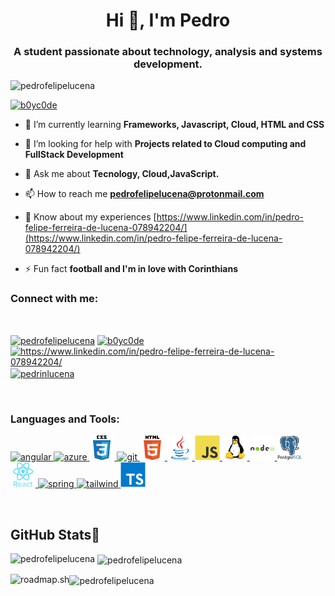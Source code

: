<h1 align="center">Hi 👋, I'm Pedro</h1>
<h3 align="center">A student passionate about technology, analysis and systems development.</h3>

<p align="left"> <img src="https://komarev.com/ghpvc/?username=pedrofelipelucena&label=Profile%20views&color=c061cb&style=plastic" alt="pedrofelipelucena" /> </p>

<p align="left"> <a href="https://twitter.com/b0yc0de" target="blank"><img src="https://img.shields.io/twitter/follow/b0yc0de?logo=twitter&style=for-the-badge" alt="b0yc0de" /></a> </p>

- 🌱 I’m currently learning **Frameworks, Javascript, Cloud, HTML and CSS**

- 🤝 I’m looking for help with **Projects related to Cloud computing and FullStack Development**

- 💬 Ask me about **Tecnology, Cloud,JavaScript.**

- 📫 How to reach me **pedrofelipelucena@protonmail.com**

- 📄 Know about my experiences [https://www.linkedin.com/in/pedro-felipe-ferreira-de-lucena-078942204/](https://www.linkedin.com/in/pedro-felipe-ferreira-de-lucena-078942204/)

- ⚡ Fun fact **football and I'm in love with Corinthians**

<h3 align="left">Connect with me:</h3>
<br>
<p align="left">
<a href="https://dev.to/pedrofelipelucena" target="blank"><img align="center" src="https://raw.githubusercontent.com/rahuldkjain/github-profile-readme-generator/master/src/images/icons/Social/devto.svg" alt="pedrofelipelucena" height="30" width="40" /></a>
<a href="https://twitter.com/b0yc0de" target="blank"><img align="center" src="https://raw.githubusercontent.com/rahuldkjain/github-profile-readme-generator/master/src/images/icons/Social/twitter.svg" alt="b0yc0de" height="30" width="40" /></a>
<a href="https://linkedin.com/in/https://www.linkedin.com/in/pedro-felipe-ferreira-de-lucena-078942204/" target="blank"><img align="center" src="https://raw.githubusercontent.com/rahuldkjain/github-profile-readme-generator/master/src/images/icons/Social/linked-in-alt.svg" alt="https://www.linkedin.com/in/pedro-felipe-ferreira-de-lucena-078942204/" height="30" width="40" /></a>
<a href="https://instagram.com/pedrinlucena" target="blank"><img align="center" src="https://raw.githubusercontent.com/rahuldkjain/github-profile-readme-generator/master/src/images/icons/Social/instagram.svg" alt="pedrinlucena" height="30" width="40" /></a>
</p>

<br>

<h3 align="left">Languages and Tools:</h3>
<p align="left"> <a href="https://angular.io" target="_blank" rel="noreferrer"> <img src="https://angular.io/assets/images/logos/angular/angular.svg" alt="angular" width="40" height="40"/> </a> <a href="https://azure.microsoft.com/en-in/" target="_blank" rel="noreferrer"> <img src="https://www.vectorlogo.zone/logos/microsoft_azure/microsoft_azure-icon.svg" alt="azure" width="40" height="40"/> </a> <a href="https://www.w3schools.com/css/" target="_blank" rel="noreferrer"> <img src="https://raw.githubusercontent.com/devicons/devicon/master/icons/css3/css3-original-wordmark.svg" alt="css3" width="40" height="40"/> </a> <a href="https://git-scm.com/" target="_blank" rel="noreferrer"> <img src="https://www.vectorlogo.zone/logos/git-scm/git-scm-icon.svg" alt="git" width="40" height="40"/> </a> <a href="https://www.w3.org/html/" target="_blank" rel="noreferrer"> <img src="https://raw.githubusercontent.com/devicons/devicon/master/icons/html5/html5-original-wordmark.svg" alt="html5" width="40" height="40"/> </a> <a href="https://www.java.com" target="_blank" rel="noreferrer"> <img src="https://raw.githubusercontent.com/devicons/devicon/master/icons/java/java-original.svg" alt="java" width="40" height="40"/> </a> <a href="https://developer.mozilla.org/en-US/docs/Web/JavaScript" target="_blank" rel="noreferrer"> <img src="https://raw.githubusercontent.com/devicons/devicon/master/icons/javascript/javascript-original.svg" alt="javascript" width="40" height="40"/> </a> <a href="https://www.linux.org/" target="_blank" rel="noreferrer"> <img src="https://raw.githubusercontent.com/devicons/devicon/master/icons/linux/linux-original.svg" alt="linux" width="40" height="40"/> </a> <a href="https://nodejs.org" target="_blank" rel="noreferrer"> <img src="https://raw.githubusercontent.com/devicons/devicon/master/icons/nodejs/nodejs-original-wordmark.svg" alt="nodejs" width="40" height="40"/> </a> <a href="https://www.postgresql.org" target="_blank" rel="noreferrer"> <img src="https://raw.githubusercontent.com/devicons/devicon/master/icons/postgresql/postgresql-original-wordmark.svg" alt="postgresql" width="40" height="40"/> </a> <a href="https://reactjs.org/" target="_blank" rel="noreferrer"> <img src="https://raw.githubusercontent.com/devicons/devicon/master/icons/react/react-original-wordmark.svg" alt="react" width="40" height="40"/> </a> <a href="https://spring.io/" target="_blank" rel="noreferrer"> <img src="https://www.vectorlogo.zone/logos/springio/springio-icon.svg" alt="spring" width="40" height="40"/> </a> <a href="https://tailwindcss.com/" target="_blank" rel="noreferrer"> <img src="https://www.vectorlogo.zone/logos/tailwindcss/tailwindcss-icon.svg" alt="tailwind" width="40" height="40"/> </a> <a href="https://www.typescriptlang.org/" target="_blank" rel="noreferrer"> <img src="https://raw.githubusercontent.com/devicons/devicon/master/icons/typescript/typescript-original.svg" alt="typescript" width="40" height="40"/> </a> </p>

<br>

<h2>GitHub Stats💽</h2>

<p><img align="left" src="https://github-readme-stats.vercel.app/api/top-langs?username=pedrofelipelucena&show_icons=true&locale=en&layout=compact" alt="pedrofelipelucena" /></p>

<p>&nbsp;<img align="center" src="https://github-readme-stats.vercel.app/api?username=pedrofelipelucena&show_icons=true&locale=en" alt="pedrofelipelucena" /></p>

<a href="https://roadmap.sh"><img align="left" src="https://api.roadmap.sh/v1-badge/tall/6484800887dba4077125b800?variant=dark" alt="roadmap.sh"/></a>

<p><img align="center" src="https://github-readme-streak-stats.herokuapp.com/?user=pedrofelipelucena&theme=dark" alt="pedrofelipelucena" /></p>


